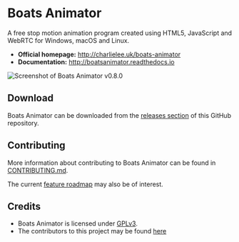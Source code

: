 # Boats Animator

A free stop motion animation program created using HTML5, JavaScript and WebRTC for Windows, macOS and Linux.

  * **Official homepage:** <http://charlielee.uk/boats-animator>
  * **Documentation:** <http://boatsanimator.readthedocs.io>

![Screenshot of Boats Animator v0.8.0](https://i.imgur.com/g5N1kt9.png)

## Download

Boats Animator can be downloaded from the [releases section](https://github.com/charlielee/boats-animator/releases) of this GitHub repository.

## Contributing

More information about contributing to Boats Animator can be found in [CONTRIBUTING.md](https://github.com/charlielee/boats-animator/blob/master/CONTRIBUTING.md).

The current [feature roadmap](https://docs.google.com/spreadsheets/d/17_2srr17qutcjEyvzINK2j4vL4EfNIUBU4KbbX8NHH0/edit?usp=sharing) may also be of interest.

## Credits

  * Boats Animator is licensed under [GPLv3](http://www.gnu.org/licenses/gpl.html).
  * The contributors to this project may be found [here](https://github.com/charlielee/boats-animator/graphs/contributors)
